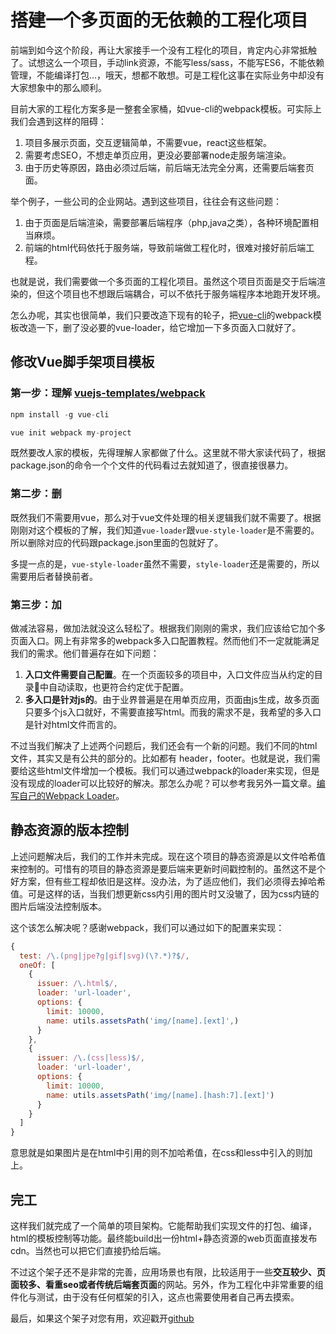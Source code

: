 # 搭建一个多页面的无依赖的工程化项目

前端到如今这个阶段，再让大家接手一个没有工程化的项目，肯定内心非常抵触了。试想这么一个项目，手动link资源，不能写less/sass，不能写ES6，不能依赖管理，不能编译打包...，哦天，想都不敢想。可是工程化这事在实际业务中却没有大家想象中的那么顺利。

目前大家的工程化方案多是一整套全家桶，如vue-cli的webpack模板。可实际上我们会遇到这样的阻碍：

1. 项目多展示页面，交互逻辑简单，不需要vue，react这些框架。
2. 需要考虑SEO，不想走单页应用，更没必要部署node走服务端渲染。
3. 由于历史等原因，路由必须过后端，前后端无法完全分离，还需要后端套页面。

举个例子，一些公司的企业网站。遇到这些项目，往往会有这些问题：

1. 由于页面是后端渲染，需要部署后端程序（php,java之类），各种环境配置相当麻烦。
2. 前端的html代码依托于服务端，导致前端做工程化时，很难对接好前后端工程。

也就是说，我们需要做一个多页面的工程化项目。虽然这个项目页面是交于后端渲染的，但这个项目也不想跟后端耦合，可以不依托于服务端程序本地跑开发环境。

怎么办呢，其实也很简单，我们只要改造下现有的轮子，把[vue-cli](https://github.com/vuejs/vue-cli)的webpack模板改造一下，删了没必要的vue-loader，给它增加一下多页面入口就好了。

## 修改Vue脚手架项目模板

### 第一步：理解 [vuejs-templates/webpack](https://github.com/vuejs-templates/webpack)

```javascript
npm install -g vue-cli

vue init webpack my-project
```

既然要改人家的模板，先得理解人家都做了什么。这里就不带大家读代码了，根据package.json的命令一个个文件的代码看过去就知道了，很直接很暴力。

### 第二步：删

既然我们不需要用vue，那么对于vue文件处理的相关逻辑我们就不需要了。根据刚刚对这个模板的了解，我们知道`vue-loader`跟`vue-style-loader`是不需要的。所以删除对应的代码跟package.json里面的包就好了。

多提一点的是，`vue-style-loader`虽然不需要，`style-loader`还是需要的，所以需要用后者替换前者。

### 第三步：加

做减法容易，做加法就没这么轻松了。根据我们刚刚的需求，我们应该给它加个多页面入口。网上有非常多的webpack多入口配置教程。然而他们不一定就能满足我们的需求。他们普遍存在如下问题：

1. **入口文件需要自己配置**。在一个页面较多的项目中，入口文件应当从约定的目录中自动读取，也更符合约定优于配置。
2. **多入口是针对js的**。由于业界普遍是在用单页应用，页面由js生成，故多页面只要多个js入口就好，不需要直接写html。而我的需求不是，我希望的多入口是针对html文件而言的。

不过当我们解决了上述两个问题后，我们还会有一个新的问题。我们不同的html文件，其实又是有公共的部分的。比如都有 header，footer。也就是说，我们需要给这些html文件增加一个模板。我们可以通过webpack的loader来实现，但是没有现成的loader可以比较好的解决。那怎么办呢？可以参考我另外一篇文章。[编写自己的Webpack Loader](https://juejin.im/post/59df06e6f265da430d5701d0)。

## 静态资源的版本控制

上述问题解决后，我们的工作并未完成。现在这个项目的静态资源是以文件哈希值来控制的。可惜有的项目的静态资源是要后端来更新时间戳控制的。虽然这不是个好方案，但有些工程却依旧是这样。没办法，为了适应他们，我们必须得去掉哈希值。可是这样的话，当我们想更新css内引用的图片时又没辙了，因为css内链的图片后端没法控制版本。

这个该怎么解决呢？感谢webpack，我们可以通过如下的配置来实现：
```javascript
{
  test: /\.(png|jpe?g|gif|svg)(\?.*)?$/,
  oneOf: [
    {
      issuer: /\.html$/,
      loader: 'url-loader',
      options: {
        limit: 10000,
        name: utils.assetsPath('img/[name].[ext]',)
      }
    },
    {
      issuer: /\.(css|less)$/,
      loader: 'url-loader',
      options: {
        limit: 10000,
        name: utils.assetsPath('img/[name].[hash:7].[ext]')
      }
    }
  ]
}
```
意思就是如果图片是在html中引用的则不加哈希值，在css和less中引入的则加上。

## 完工

这样我们就完成了一个简单的项目架构。它能帮助我们实现文件的打包、编译，html的模板控制等功能。最终能build出一份html+静态资源的web页面直接发布cdn。当然也可以把它们直接扔给后端。

不过这个架子还不是非常的完善，应用场景也有限，比较适用于一些**交互较少、页面较多、看重seo或者传统后端套页面**的网站。另外，作为工程化中非常重要的组件化与测试，由于没有任何框架的引入，这点也需要使用者自己再去摸索。

最后，如果这个架子对您有用，欢迎戳开[github](https://github.com/wuomzfx/pure-webpage)


